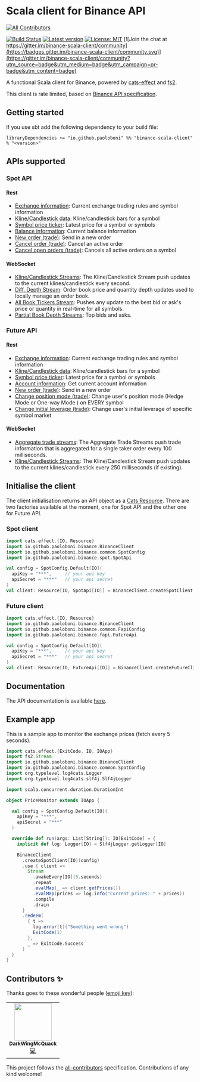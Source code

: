 # Scala client for Binance API
<!-- ALL-CONTRIBUTORS-BADGE:START - Do not remove or modify this section -->
[![All Contributors](https://img.shields.io/badge/all_contributors-1-orange.svg?style=flat-square)](#contributors-)
<!-- ALL-CONTRIBUTORS-BADGE:END -->

[![Build Status](https://github.com/paoloboni/binance-scala-client/actions/workflows/ci.yml/badge.svg)](https://github.com/paoloboni/binance-scala-client/actions?query=workflow)
[![Latest version](https://img.shields.io/maven-central/v/io.github.paoloboni/binance-scala-client_2.13.svg)](https://search.maven.org/artifact/io.github.paoloboni/binance-scala-client_2.13)
[![License: MIT](https://img.shields.io/badge/License-MIT-yellow.svg)](https://opensource.org/licenses/MIT) [![Join the chat at https://gitter.im/binance-scala-client/community](https://badges.gitter.im/binance-scala-client/community.svg)](https://gitter.im/binance-scala-client/community?utm_source=badge&utm_medium=badge&utm_campaign=pr-badge&utm_content=badge)

A functional Scala client for Binance, powered by [cats-effect](https://typelevel.org/cats-effect/) and [fs2](https://fs2.io/).

This client is rate limited, based on [Binance API specification](https://github.com/binance/binance-spot-api-docs/blob/master/rest-api.md).

## Getting started

If you use sbt add the following dependency to your build file:

```sbtshell
libraryDependencies += "io.github.paoloboni" %% "binance-scala-client" % "<version>"
```

## APIs supported

### Spot API

#### Rest
* [Exchange information](https://github.com/binance/binance-spot-api-docs/blob/master/rest-api.md#exchange-information): Current exchange trading rules and symbol information
* [Kline/Candlestick data](https://github.com/binance/binance-spot-api-docs/blob/master/rest-api.md#klinecandlestick-data): Kline/candlestick bars for a symbol
* [Symbol price ticker](https://github.com/binance/binance-spot-api-docs/blob/master/rest-api.md#symbol-price-ticker): Latest price for a symbol or symbols
* [Balance information](https://github.com/binance/binance-spot-api-docs/blob/master/rest-api.md#account-information-user_data): Current balance information
* [New order (trade)](https://github.com/binance/binance-spot-api-docs/blob/master/rest-api.md#new-order--trade): Send in a new order
* [Cancel order (trade)](https://github.com/binance/binance-spot-api-docs/blob/master/rest-api.md#cancel-order-trade): Cancel an active order
* [Cancel open orders (trade)](https://github.com/binance/binance-spot-api-docs/blob/master/rest-api.md#cancel-all-open-orders-on-a-symbol-trade): Cancels all active orders on a symbol

#### WebSocket
* [Kline/Candlestick Streams](https://binance-docs.github.io/apidocs/spot/en/#kline-candlestick-streams): The Kline/Candlestick Stream push updates to the current klines/candlestick every second.
* [Diff. Depth Stream](https://binance-docs.github.io/apidocs/spot/en/#diff-depth-stream): Order book price and quantity depth updates used to locally manage an order book.
* [All Book Tickers Stream](https://binance-docs.github.io/apidocs/spot/en/#all-book-tickers-stream): Pushes any update to the best bid or ask's price or quantity in real-time for all symbols.
* [Partial Book Depth Streams](https://binance-docs.github.io/apidocs/spot/en/#partial-book-depth-streams): Top bids and asks.

### Future API

#### Rest
* [Exchange information](https://binance-docs.github.io/apidocs/futures/en/#exchange-information): Current exchange trading rules and symbol information
* [Kline/Candlestick data](https://binance-docs.github.io/apidocs/futures/en/#kline-candlestick-data): Kline/candlestick bars for a symbol
* [Symbol price ticker](https://binance-docs.github.io/apidocs/futures/en/#symbol-price-ticker): Latest price for a symbol or symbols
* [Account information](https://binance-docs.github.io/apidocs/#account-information-user_data): Get current account information
* [New order (trade)](https://binance-docs.github.io/apidocs/futures/en/#new-order-trade): Send in a new order
* [Change position mode (trade)](https://binance-docs.github.io/apidocs/futures/en/#change-position-mode-trade): Change user's position mode (Hedge Mode or One-way Mode ) on EVERY symbol
* [Change initial leverage (trade)](https://binance-docs.github.io/apidocs/futures/en/#change-initial-leverage-trade): Change user's initial leverage of specific symbol market

#### WebSocket
* [Aggregate trade streams](https://binance-docs.github.io/apidocs/futures/en/#aggregate-trade-streams): The Aggregate Trade Streams push trade information that is aggregated for a single taker order every 100 milliseconds.
* [Kline/Candlestick Streams](https://binance-docs.github.io/apidocs/futures/en/#kline-candlestick-streams): The Kline/Candlestick Stream push updates to the current klines/candlestick every 250 milliseconds (if existing).

## Initialise the client

The client initialisation returns an API object as a [Cats Resource](https://typelevel.org/cats-effect/docs/std/resource).
There are two factories available at the moment, one for Spot API and the other one for Future API.

### Spot client

```scala
import cats.effect.{IO, Resource}
import io.github.paoloboni.binance.BinanceClient
import io.github.paoloboni.binance.common.SpotConfig
import io.github.paoloboni.binance.spot.SpotApi

val config = SpotConfig.Default[IO](
  apiKey = "***",     // your api key
  apiSecret = "***"   // your api secret
)
val client: Resource[IO, SpotApi[IO]] = BinanceClient.createSpotClient[IO](config)
```

### Future client

```scala
import cats.effect.{IO, Resource}
import io.github.paoloboni.binance.BinanceClient
import io.github.paoloboni.binance.common.FapiConfig
import io.github.paoloboni.binance.fapi.FutureApi

val config = SpotConfig.Default[IO](
  apiKey = "***",     // your api key
  apiSecret = "***"   // your api secret
)
val client: Resource[IO, FutureApi[IO]] = BinanceClient.createFutureClient[IO](config)
```

## Documentation

The API documentation is available [here](https://paoloboni.github.io/binance-scala-client/latest/api/).

## Example app

This is a sample app to monitor the exchange prices (fetch every 5 seconds).

```scala
import cats.effect.{ExitCode, IO, IOApp}
import fs2.Stream
import io.github.paoloboni.binance.BinanceClient
import io.github.paoloboni.binance.common.SpotConfig
import org.typelevel.log4cats.Logger
import org.typelevel.log4cats.slf4j.Slf4jLogger

import scala.concurrent.duration.DurationInt

object PriceMonitor extends IOApp {

  val config = SpotConfig.Default[IO](
    apiKey = "***",
    apiSecret = "***"
  )

  override def run(args: List[String]): IO[ExitCode] = {
    implicit def log: Logger[IO] = Slf4jLogger.getLogger[IO]

    BinanceClient
      .createSpotClient[IO](config)
      .use { client =>
        Stream
          .awakeEvery[IO](5.seconds)
          .repeat
          .evalMap(_ => client.getPrices())
          .evalMap(prices => log.info("Current prices: " + prices))
          .compile
          .drain
      }
      .redeem(
        { t =>
          log.error(t)("Something went wrong")
          ExitCode(1)
        },
        _ => ExitCode.Success
      )
  }
}
```

## Contributors ✨

Thanks goes to these wonderful people ([emoji key](https://allcontributors.org/docs/en/emoji-key)):

<!-- ALL-CONTRIBUTORS-LIST:START - Do not remove or modify this section -->
<!-- prettier-ignore-start -->
<!-- markdownlint-disable -->
<table>
  <tr>
    <td align="center"><a href="https://github.com/DarkWingMcQuack"><img src="https://avatars.githubusercontent.com/u/38857302?v=4?s=100" width="100px;" alt=""/><br /><sub><b>DarkWingMcQuack</b></sub></a><br /><a href="https://github.com/paoloboni/binance-scala-client/commits?author=DarkWingMcQuack" title="Code">💻</a></td>
  </tr>
</table>

<!-- markdownlint-restore -->
<!-- prettier-ignore-end -->

<!-- ALL-CONTRIBUTORS-LIST:END -->

This project follows the [all-contributors](https://github.com/all-contributors/all-contributors) specification. Contributions of any kind welcome!
